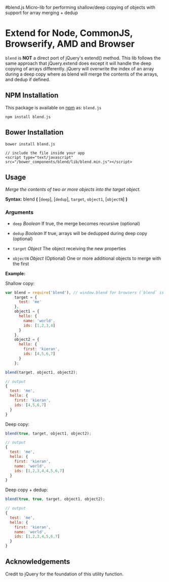 #blend.js
Micro-lib for performing shallow/deep copying of objects with support for array merging + dedup

# Extend for Node, CommonJS, Browserify, AMD and Browser

`blend` is **NOT** a direct port of jQuery's extend() method. This lib follows the same approach that jQuery.extend does
except it will handle the deep copying of arrays differently. jQuery will overwrite the index of an array during a deep copy
where as blend will merge the contents of the arrays, and dedup if defined.

## NPM Installation

This package is available on [npm](https://www.npmjs.com/package/blend.js) as: `blend.js`

```
npm install blend.js
```

## Bower Installation

```
bower install blend.js

// include the file inside your app
<script type="text/javascript" src="/bower_components/blend/lib/blend.min.js"></script>
```

## Usage

*Merge the contents of two or more objects into the target object.*

**Syntax:** blend **(** [`deep`], [`dedup`], `target`, `object1`, [`objectN`] **)**

### Arguments

* `deep` *Boolean*
If true, the merge becomes recursive (optional)
* `dedup` *Boolean*
If true, arrays will be dedupped during deep copy  (optional)

* `target`  *Object*
The object receiving the new properties
* `objectN` *Object* (Optional)
One or more additional objects to merge with the first

**Example:**

Shallow copy:
``` js
var blend = require('blend'), // window.blend for browsers (`blend` is global)
    target = {
      test: 'me'
    },
    object1 = {
      hello: {
        name: 'world',
        ids: [1,2,3,4]
      }
    },
    object2 = {
      hello: {
        first: 'kieran',
        ids: [4,5,6,7]
      }
    };

blend(target, object1, object2);

// output
{
  test: 'me',
  hello: {
    first: 'kieran',
    ids: [4,5,6,7]
  }
}
```
Deep copy:
```js
blend(true, target, object1, object2);

// output
{
  test: 'me',
  hello: {
    first: 'kieran',
    name: 'world',
    ids: [1,2,3,4,4,5,6,7]
  }
}
```
Deep copy + dedup:
```js
blend(true, true, target, object1, object2);

// output
{
  test: 'me',
  hello: {
    first: 'kieran',
    name: 'world',
    ids: [1,2,3,4,5,6,7]
  }
}
```

## Acknowledgements
Credit to jQuery for the foundation of this utility function.
